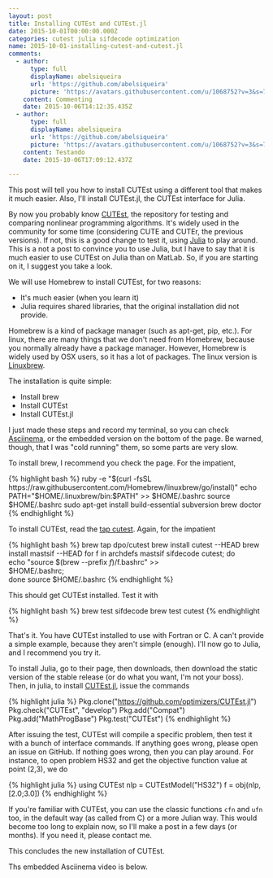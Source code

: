 ```yaml
---
layout: post
title: Installing CUTEst and CUTEst.jl
date: 2015-10-01T00:00:00.000Z
categories: cutest julia sifdecode optimization
name: 2015-10-01-installing-cutest-and-cutest.jl
comments:
  - author:
      type: full
      displayName: abelsiqueira
      url: 'https://github.com/abelsiqueira'
      picture: 'https://avatars.githubusercontent.com/u/1068752?v=3&s=73'
    content: Commenting
    date: 2015-10-06T14:12:35.435Z
  - author:
      type: full
      displayName: abelsiqueira
      url: 'https://github.com/abelsiqueira'
      picture: 'https://avatars.githubusercontent.com/u/1068752?v=3&s=73'
    content: Testando
    date: 2015-10-06T17:09:12.437Z

---
```


This post will tell you how to install CUTEst using a different tool that makes
it much easier. Also, I'll install CUTEst.jl, the CUTEst interface for Julia.

By now you probably know
[CUTEst](http://ccpforge.cse.rl.ac.uk/gf/project/cutest/wiki),
the repository for testing and comparing nonlinear programming algorithms.
It's widely used in the community for some time (considering CUTE and CUTEr,
the previous versions).
If not, this is a good change to test it, using
[Julia](http://www.julialang.org) to play around.
This is a not a post to convince you to use Julia, but I have to say that it is
much easier to use CUTEst on Julia than on MatLab.
So, if you are starting on it, I suggest you take a look.

We will use Homebrew to install CUTEst, for two reasons:
  - It's much easier (when you learn it)
  - Julia requires shared libraries, that the original installation did not
  provide.

Homebrew is a kind of package manager (such as apt-get, pip, etc.).
For linux, there are many things that we don't need from Homebrew, because you
normally already have a package manager. However, Homebrew is widely used by OSX
users, so it has a lot of packages.
The linux version is [Linuxbrew](https://github.com/Homebrew/linuxbrew).

The installation is quite simple:

  - Install brew
  - Install CUTEst
  - Install CUTEst.jl

I just made these steps and record my terminal, so you can check
[Asciinema](https://asciinema.org/a/27127), or the embedded version on the
bottom of the page. Be warned, though, that I was "cold running" them, so some
parts are very slow.

To install brew, I recommend you check the page. For the impatient,

{% highlight bash %}
ruby -e "$(curl -fsSL https://raw.githubusercontent.com/Homebrew/linuxbrew/go/install)"
echo PATH="$HOME/.linuxbrew/bin:$PATH" >> $HOME/.bashrc
source $HOME/.bashrc
sudo apt-get install build-essential subversion
brew doctor
{% endhighlight %}

To install CUTEst, read the
[tap cutest](https://github.com/dpo/homebrew-cutest).
Again, for the impatient

{% highlight bash %}
brew tap dpo/cutest
brew install cutest --HEAD
brew install mastsif --HEAD
for f in archdefs mastsif sifdecode cutest; do \
  echo "source $(brew --prefix $f)/$f.bashrc" >> \
  $HOME/.bashrc; \
done
source $HOME/.bashrc
{% endhighlight %}

This should get CUTEst installed. Test it with

{% highlight bash %}
brew test sifdecode
brew test cutest
{% endhighlight %}

That's it. You have CUTEst installed to use with Fortran or C.
A can't provide a simple example, because they aren't simple (enough).
I'll now go to Julia, and I recommend you try it.

To install Julia, go to their page, then downloads, then download the
static version of the stable release (or do what you want, I'm not your boss).
Then, in julia, to install
[CUTEst.jl](https://github.com/optimizers/CUTEst.jl),
issue the commands

{% highlight julia %}
Pkg.clone("https://github.com/optimizers/CUTEst.jl")
Pkg.check("CUTEst", "develop")
Pkg.add("Compat")
Pkg.add("MathProgBase")
Pkg.test("CUTEst")
{% endhighlight %}

After issuing the test, CUTEst will compile a specific problem, then test it
with a bunch of interface commands. If anything goes wrong, please open an
issue on GitHub. If nothing goes wrong, then you can play around.
For instance, to open problem HS32 and get the objective function value at point
(2,3), we do

{% highlight julia %}
using CUTEst
nlp = CUTEstModel("HS32")
f = obj(nlp, [2.0;3.0])
{% endhighlight %}

If you're familiar with CUTEst, you can use the classic functions `cfn` and
`ufn` too, in the default way (as called from C) or a more Julian way.
This would become too long to explain now, so I'll make a post in a few days (or
months).
If you need it, please contact me.

This concludes the new installation of CUTEst.

Ths embedded Asciinema video is below.

<script type="text/javascript" src="https://asciinema.org/a/27127.js"
id="asciicast-27127" async></script>
